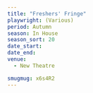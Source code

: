 ```yaml
---
title: "Freshers' Fringe"
playwright: (Various)
period: Autumn
season: In House
season_sort: 20
date_start:
date_end:
venue:
  - New Theatre

smugmug: x6s4R2
---
```

